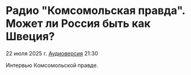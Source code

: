 # Радио "Комсомольская правда". Может ли Россия быть как Швеция?

22 июля 2025 г. [Аудиоверсия](https://rutube.ru/video/7b34fd73f82aa2566bc5ff357c5c206c/) 21:30

Интервью Комсомольской правде.


